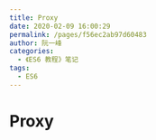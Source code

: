 ```yaml
---
title: Proxy
date: 2020-02-09 16:00:29
permalink: /pages/f56ec2ab97d60483
author: 阮一峰
categories:
  - 《ES6 教程》笔记
tags:
  - ES6
---
```


# Proxy
